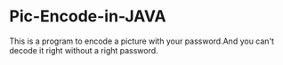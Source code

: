 # Pic-Encode-in-JAVA
This is a program to encode a picture with your password.And you can't decode it right without a right password.
